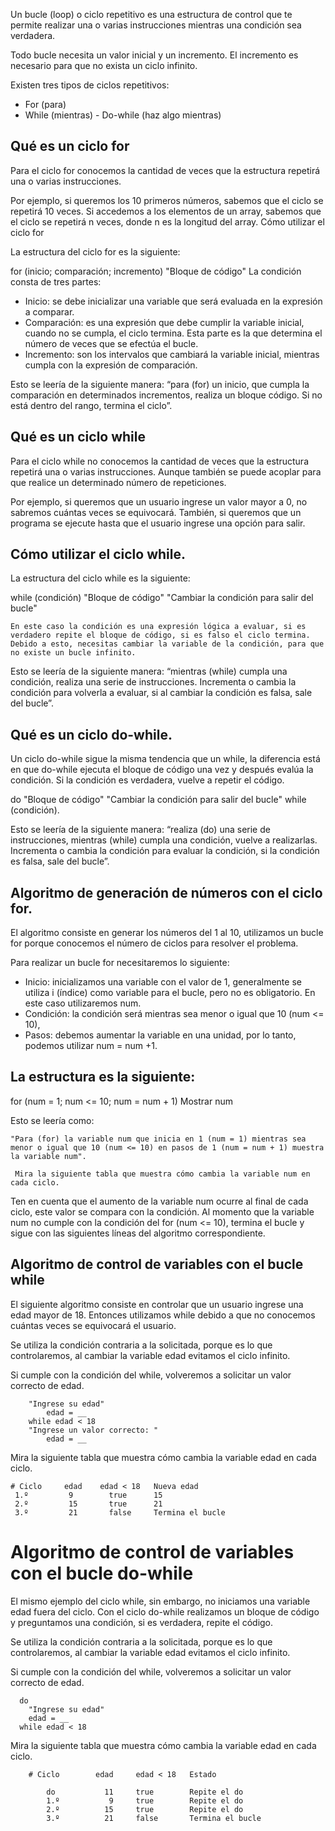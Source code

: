 Un bucle (loop) o ciclo repetitivo es una estructura de control que te permite realizar una o varias instrucciones mientras una condición sea verdadera.

Todo bucle necesita un valor inicial y un incremento. El incremento es necesario para que no exista un ciclo infinito.

Existen tres tipos de ciclos repetitivos:

   - For (para)
   - While (mientras)
    - Do-while (haz algo mientras)

## Qué es un ciclo for

Para el ciclo for conocemos la cantidad de veces que la estructura repetirá una o varias instrucciones.

Por ejemplo, si queremos los 10 primeros números, sabemos que el ciclo se repetirá 10 veces. Si accedemos a los elementos de un array, sabemos que el ciclo se repetirá n veces, donde n es la longitud del array.
Cómo utilizar el ciclo for

La estructura del ciclo for es la siguiente:

for (inicio; comparación; incremento)
    "Bloque de código"
La condición consta de tres partes:

   - Inicio: se debe inicializar una variable que será evaluada en la expresión a comparar.
   - Comparación: es una expresión que debe cumplir la variable inicial, cuando no se cumpla, el ciclo termina.   Esta parte es la que determina el número de   veces que se efectúa el bucle.
   - Incremento: son los intervalos que cambiará la variable inicial, mientras cumpla con la expresión de comparación.

Esto se leería de la siguiente manera: “para (for) un inicio, que cumpla la comparación en determinados incrementos, realiza un bloque código. Si no está dentro del rango, termina el ciclo”.

## Qué es un ciclo while

Para el ciclo while no conocemos la cantidad de veces que la estructura repetirá una o varias instrucciones. Aunque también se puede acoplar para que realice un determinado número de repeticiones.

Por ejemplo, si queremos que un usuario ingrese un valor mayor a 0, no sabremos cuántas veces se equivocará. También, si queremos que un programa se ejecute hasta que el usuario ingrese una opción para salir.

## Cómo utilizar el ciclo while.

La estructura del ciclo while es la siguiente:

while (condición) 
    "Bloque de código"
    "Cambiar la condición para salir del bucle"
    
    En este caso la condición es una expresión lógica a evaluar, si es verdadero repite el bloque de código, si es falso el ciclo termina. Debido a esto, necesitas cambiar la variable de la condición, para que no existe un bucle infinito.

Esto se leería de la siguiente manera: “mientras (while) cumpla una condición, realiza una serie de instrucciones. Incrementa o cambia la condición para volverla a evaluar, si al cambiar la condición es falsa, sale del bucle”.


## Qué es un ciclo do-while.

Un ciclo do-while sigue la misma tendencia que un while, la diferencia está en que do-while ejecuta el bloque de código una vez y después evalúa la condición. Si la condición es verdadera, vuelve a repetir el código.

do
    "Bloque de código"
    "Cambiar la condición para salir del bucle"
while (condición).

Esto se leería de la siguiente manera: “realiza (do) una serie de instrucciones, mientras (while) cumpla una condición, vuelve a realizarlas. Incrementa o cambia la condición para evaluar la condición, si la condición es falsa, sale del bucle”.

## Algoritmo de generación de números con el ciclo for.

El algoritmo consiste en generar los números del 1 al 10, utilizamos un bucle for porque conocemos el número de ciclos para resolver el problema.

Para realizar un bucle for necesitaremos lo siguiente:

   - Inicio: inicializamos una variable con el valor de 1, generalmente se utiliza i (índice) como variable para el bucle, pero no es obligatorio. En este caso utilizaremos num.
   - Condición: la condición será mientras sea menor o igual que 10 (num <= 10),
   - Pasos: debemos aumentar la variable en una unidad, por lo tanto, podemos utilizar num = num +1.

## La estructura es la siguiente:

  for (num = 1; num <= 10; num = num + 1) 
     Mostrar num


Esto se leería como: 

    "Para (for) la variable num que inicia en 1 (num = 1) mientras sea menor o igual que 10 (num <= 10) en pasos de 1 (num = num + 1) muestra la variable num".

     Mira la siguiente tabla que muestra cómo cambia la variable num en cada ciclo.


Ten en cuenta que el aumento de la variable num ocurre al final de cada ciclo, este valor se compara con la condición. Al momento que la variable num no cumple con la condición del for (num <= 10), termina el bucle y sigue con las siguientes líneas del algoritmo correspondiente.

## Algoritmo de control de variables con el bucle while

El siguiente algoritmo consiste en controlar que un usuario ingrese una edad mayor de 18. Entonces utilizamos while debido a que no conocemos cuántas veces se equivocará el usuario.

Se utiliza la condición contraria a la solicitada, porque es lo que controlaremos, al cambiar la variable edad evitamos el ciclo infinito.


Si cumple con la condición del while, volveremos a solicitar un valor correcto de edad.

        "Ingrese su edad"
            edad = __
        while edad < 18
        "Ingrese un valor correcto: "
            edad = __     

Mira la siguiente tabla que muestra cómo cambia la variable edad en cada ciclo.

    # Ciclo 	edad 	edad < 18 	Nueva edad
     1.º      	 9  	  true   	15
     2.º 	     15 	  true 	    21
     3.º 	     21 	  false   	Termina el bucle

 # Algoritmo de control de variables con el bucle do-while

El mismo ejemplo del ciclo while, sin embargo, no iniciamos una variable edad fuera del ciclo. Con el ciclo do-while realizamos un bloque de código y preguntamos una condición, si es verdadera, repite el código.

Se utiliza la condición contraria a la solicitada, porque es lo que controlaremos, al cambiar la variable edad evitamos el ciclo infinito.

Si cumple con la condición del while, volveremos a solicitar un valor correcto de edad.

      do
        "Ingrese su edad"
        edad = __
      while edad < 18

Mira la siguiente tabla que muestra cómo cambia la variable edad en cada ciclo.

        # Ciclo 	   edad 	edad < 18 	Estado
        
            do 	         11 	true    	Repite el do
            1.º 	      9 	true 	    Repite el do
            2.º 	     15 	true 	    Repite el do
            3.º 	     21 	false 	    Termina el bucle

